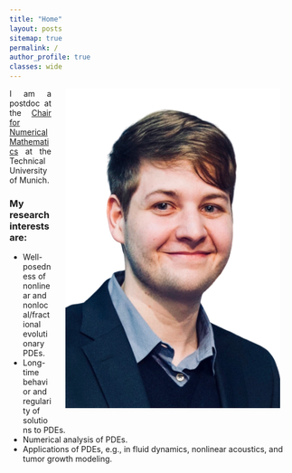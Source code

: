 ```yaml
---
title: "Home"
layout: posts
sitemap: true
permalink: /
author_profile: true
classes: wide
---
```


<img src="/assets/images/avatar_big.png" width="380px" alt="Marvin Fritz" align="right" style="display:block;margin-bottom:25px;margin-left:auto;margin-right:auto;padding-left: 25px;padding-right: 25px;" z-index="1" />

<p style="text-align: justify">
I am a postdoc at the <a href="https://www-m2.ma.tum.de/bin/view/Allgemeines/">Chair for Numerical Mathematics</a> at the Technical University of Munich.
<!-- Previously, I was a postdoc at the Institute for Computational and Experimental Research in Mathematics at Brown University.
Before that, I was a postdoc at the Chair of Numerical Analysis at the Technical University of Munich, where I was supervised by <a href="http://www.professoren.tum.de/en/wohlmuth-barbara/">Barbara Wohlmuth</a>.
Before that, I attended the <a href="https://www.oden.utexas.edu/">Oden Institute</a>, at the University of Texas at Austin, where I earned my Ph.D. under the supervision of <a href="https://users.oden.utexas.edu/~leszek/">Leszek Demkowicz</a>. -->
</p>

<!-- <p style="text-align: justify">
My research is driven towards characterizing, quantifying, and, ultimately, predicting natural phenomena by way of mathematical modelling.
Within this purview, numerical methods are indispensable.
Indeed, they <em>must</em> be used in order to make informed decisions and reach reliable conclusions when facing contemporary problems in science and engineering.
By employing mathematical tools from functional analysis, topology, differential geometry, and numerical linear algebra, the intent of my research is to develop the most accurate and practical numerical methods for modern scientific and engineering purposes.
</p> -->

### My research interests are:
- Well-posedness of nonlinear and nonlocal/fractional evolutionary PDEs.
- Long-time behavior and regularity of solutions to PDEs.
- Numerical analysis of PDEs.
- Applications of PDEs, e.g., in fluid dynamics, nonlinear acoustics, and tumor growth modeling.


<!-- <br> <span style="color:red">**Research Highlight:**</span>
*See <a href="https://www.llnl.gov/news/llnl-led-team-uses-machine-learning-derive-black-hole-motion-gravitational-waves">this press release</a> about my recent work on machine learning and black holes!*
<br> -->


<!-- <br> 
## Current Research Grants
**LDRD&nbsp;&nbsp;2022&ndash;2024**&nbsp;&nbsp; Adaptive Sampling for Risk-Averse Design and Optimization (PI, *$450,000/year*)


### Other notes:
- I still do finite element research! In fact, I'm an active [MFEM](https://mfem.org/) developer. Check out our (growing) list of examples codes and miniapps [here](https://mfem.org/examples/).
- This website has been tidied up a little bit. If you are interested in my old finite element work (2015-2020), short summaries can still be found [here](/research/).<br> -->
